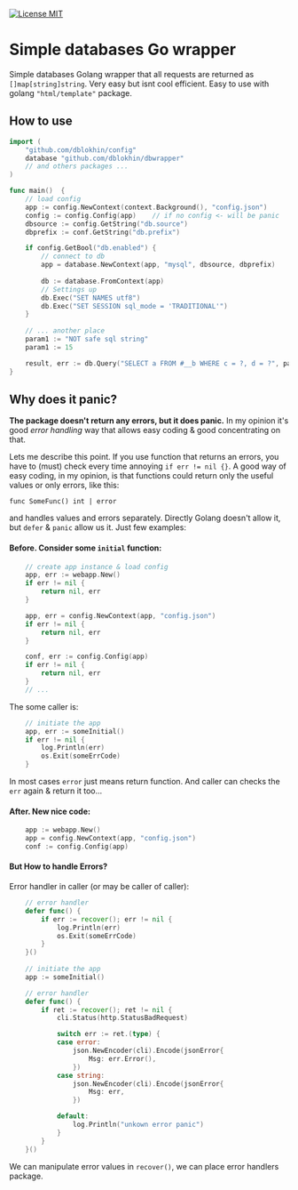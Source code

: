[![License MIT](https://img.shields.io/badge/License-MIT-brightgreen.svg)](https://img.shields.io/badge/License-MIT-brightgreen.svg)

# Simple databases Go wrapper
Simple databases Golang wrapper that all requests are returned as `[]map[string]string`. Very easy but isnt cool efficient. Easy to use with golang `"html/template"` package.

## How to use
```go
import (
	"github.com/dblokhin/config"
	database "github.com/dblokhin/dbwrapper"
	// and others packages ...
)

func main()  {
	// load config
	app := config.NewContext(context.Background(), "config.json")
	config := config.Config(app)    // if no config <- will be panic
	dbsource := config.GetString("db.source")
	dbprefix := conf.GetString("db.prefix")

	if config.GetBool("db.enabled") {
		// connect to db
		app = database.NewContext(app, "mysql", dbsource, dbprefix)
		
		db := database.FromContext(app)
        // Settings up
        db.Exec("SET NAMES utf8")
        db.Exec("SET SESSION sql_mode = 'TRADITIONAL'")
	}
	
	// ... another place
	param1 := "NOT safe sql string"
	param1 := 15

	result, err := db.Query("SELECT a FROM #__b WHERE c = ?, d = ?", param1, param2)
}
```

## Why does it panic?
**The package doesn't return any errors, but it does panic.** In my opinion it's good *error handling* way that allows easy coding & good concentrating on that.

Lets me describe this point. If you use function that returns an errors, you have to (must) check every time annoying `if err != nil {}`. A good way of easy coding, in my opinion, is that functions could return only the useful values or only errors, like this:

`func SomeFunc() int | error`

and handles values and errors separately. Directly Golang doesn't allow it, but `defer` & `panic` allow us it. Just few examples:

#### Before. Consider some `initial` function:
```go
	// create app instance & load config
	app, err := webapp.New()
	if err != nil {
		return nil, err
	}

	app, err = config.NewContext(app, "config.json")
	if err != nil {
		return nil, err
	}

	conf, err := config.Config(app)
	if err != nil {
		return nil, err
	}
    // ...
```
The some caller is: 
```go
	// initiate the app
	app, err := someInitial()
	if err != nil {
		log.Println(err)
		os.Exit(someErrCode)
	}
```
In most cases `error` just means return function. And caller can checks the `err` again & return it too...
#### After. New nice code:
```go
	app := webapp.New()
	app = config.NewContext(app, "config.json")
	conf := config.Config(app)
```
#### But How to handle Errors?
Error handler in caller (or may be caller of caller):
```go
	// error handler
	defer func() {
		if err := recover(); err != nil {
			log.Println(err)
            os.Exit(someErrCode)
		}
	}()
    
    // initiate the app
    app := someInitial()
```
```go
	// error handler
	defer func() {
		if ret := recover(); ret != nil {
			cli.Status(http.StatusBadRequest)

			switch err := ret.(type) {
			case error:
				json.NewEncoder(cli).Encode(jsonError{
					Msg: err.Error(),
				})
			case string:
				json.NewEncoder(cli).Encode(jsonError{
					Msg: err,
				})

			default:
				log.Println("unkown error panic")
			}
		}
	}()
```

We can manipulate error values in `recover()`, we can place error handlers package.
